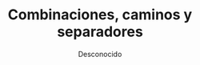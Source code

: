 ---
title: "Combinaciones, caminos y separadores"
year: 2022
thumbnail: "assets/img/Logo-ommgto.png"
topic: "Combinatoria"
file: "assets/pdf/Material/Combinaciones-caminos-y-separadores.pdf"
author: "Desconocido"
level: "Intermedio"
alttext: "Combinando caminos separados."
---